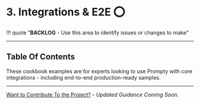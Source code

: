 # 3. Integrations & E2E ⭕️

!!! quote "**BACKLOG** - Use this area to identify issues or changes to make"

---

## Table Of Contents

These cookbook examples are for experts looking to use Prompty with core integrations - including end-to-end production-ready samples.


---
[Want to Contribute To the Project?](/docs/contributing/) - _Updated Guidance Coming Soon_.


